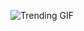 ![Trending GIF](https://media1.giphy.com/media/v1.Y2lkPThiYjIxNzcyY3ZoNWwwbWljbnBsZ3hjOTVuNXg4dGYwY3gwYjRtNGo1ZWZtZ3hyYiZlcD12MV9naWZzX3NlYXJjaCZjdD1n/bGgsc5mWoryfgKBx1u/giphy.gif)
